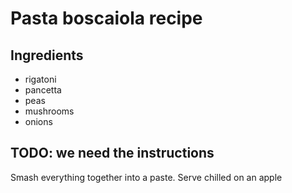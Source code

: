 # Pasta boscaiola recipe


## Ingredients

- rigatoni
- pancetta
- peas
- mushrooms
- onions


## TODO: we need the instructions

Smash everything together into a paste. Serve chilled on an apple
